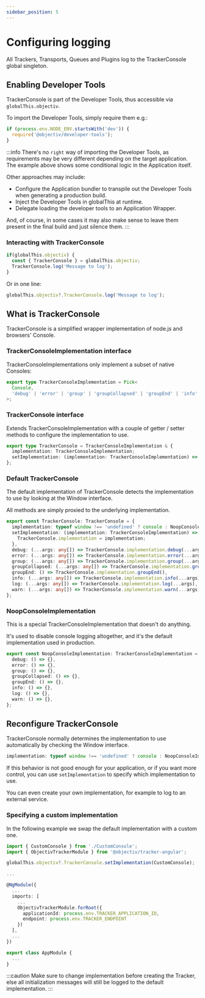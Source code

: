 ```yaml
---
sidebar_position: 5
---
```


# Configuring logging

All Trackers, Transports, Queues and Plugins log to the TrackerConsole global singleton.

## Enabling Developer Tools
TrackerConsole is part of the Developer Tools, thus accessible via `globalThis.objectiv`.

To import the Developer Tools, simply require them e.g.:

```ts
if (process.env.NODE_ENV.startsWith('dev')) {
  require('@objectiv/developer-tools');
}
```

:::info
There's no `right` way of importing the Developer Tools, as requirements may be very different depending on the target application.
The example above shows some conditional logic in the Application itself. 

Other approaches may include:
- Configure the Application bundler to transpile out the Developer Tools when generating a production build.
- Inject the Developer Tools in globalThis at runtime.
- Delegate loading the developer tools to an Application Wrapper.

And, of course, in some cases it may also make sense to leave them present in the final build and just silence them.
:::

### Interacting with TrackerConsole
```ts
if(globalThis.objectiv) {
  const { TrackerConsole } = globalThis.objectiv; 
  TrackerConsole.log('Message to log');
}
```

Or in one line:
```ts
globalThis.objectiv?.TrackerConsole.log('Message to log');
```

## What is TrackerConsole
TrackerConsole is a simplified wrapper implementation of node.js and browsers' Console.

### TrackerConsoleImplementation interface
TrackerConsoleImplementations only implement a subset of native Consoles:
```ts
export type TrackerConsoleImplementation = Pick<
  Console,
  'debug' | 'error' | 'group' | 'groupCollapsed' | 'groupEnd' | 'info' | 'log' | 'warn'
>;
```

### TrackerConsole interface
Extends TrackerConsoleImplementation with a couple of getter / setter methods to configure the implementation to use.

```ts
export type TrackerConsole = TrackerConsoleImplementation & {
  implementation: TrackerConsoleImplementation;
  setImplementation: (implementation: TrackerConsoleImplementation) => void;
};
```

### Default TrackerConsole
The default implementation of TrackerConsole detects the implementation to use by looking at the Window interface.

All methods are simply proxied to the underlying implementation.

```ts
export const TrackerConsole: TrackerConsole = {
  implementation: typeof window !== 'undefined' ? console : NoopConsoleImplementation,
  setImplementation: (implementation: TrackerConsoleImplementation) => {
    TrackerConsole.implementation = implementation;
  },
  debug: (...args: any[]) => TrackerConsole.implementation.debug(...args),
  error: (...args: any[]) => TrackerConsole.implementation.error(...args),
  group: (...args: any[]) => TrackerConsole.implementation.group(...args),
  groupCollapsed: (...args: any[]) => TrackerConsole.implementation.groupCollapsed(...args),
  groupEnd: () => TrackerConsole.implementation.groupEnd(),
  info: (...args: any[]) => TrackerConsole.implementation.info(...args),
  log: (...args: any[]) => TrackerConsole.implementation.log(...args),
  warn: (...args: any[]) => TrackerConsole.implementation.warn(...args),
};
```

### NoopConsoleImplementation
This is a special TrackerConsoleImplementation that doesn't do anything. 

It's used to disable console logging altogether, and it's the default implementation used in production.

```ts
export const NoopConsoleImplementation: TrackerConsoleImplementation = {
  debug: () => {},
  error: () => {},
  group: () => {},
  groupCollapsed: () => {},
  groupEnd: () => {},
  info: () => {},
  log: () => {},
  warn: () => {},
};
```

## Reconfigure TrackerConsole
TrackerConsole normally determines the implementation to use automatically by checking the Window interface. 
```ts
implementation: typeof window !== 'undefined' ? console : NoopConsoleImplementation
```

If this behavior is not good enough for your application, or if you want more control, you can use `setImplementation` to specify which implementation to use.

You can even create your own implementation, for example to log to an external service.

### Specifying a custom implementation
In the following example we swap the default implementation with a custom one. 

```typescript
import { CustomConsole } from './CustomConsole';
import { ObjectivTrackerModule } from '@objectiv/tracker-angular';

globalThis.objectiv?.TrackerConsole.setImplementation(CustomConsole);

...

@NgModule({
  ...
  imports: [
    ...
    ObjectivTrackerModule.forRoot({
      applicationId: process.env.TRACKER_APPLICATION_ID,
      endpoint: process.env.TRACKER_ENDPOINT
    })
  ],
  ...
})

export class AppModule {
  ...
}

```

:::caution
Make sure to change implementation before creating the Tracker, else all initialization messages will still be logged to the default implementation.
:::
